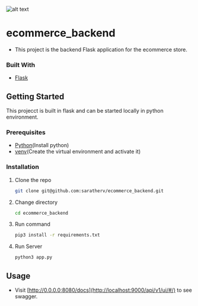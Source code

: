 
![alt text]([http://url/to/img.png](https://ibb.co/GtJ0MGq))

# ecommerce_backend
- This project is the backend Flask application for the ecommerce store.


### Built With
* [Flask]([https://github.com/scrapy/scrapy](https://flask.palletsprojects.com/en/3.0.x/))


## Getting Started

This projecct is built in flask and can be started locally in python environment.

### Prerequisites
* [Python](https://www.python.org/)(Install python)
* [venv](https://docs.python.org/3/library/venv.html)(Create the virtual environment and activate it)


### Installation

1. Clone the repo
   ```sh
   git clone git@github.com:saratherv/ecommerce_backend.git
   ```
2. Change directory
    ```sh
    cd ecommerce_backend
    ```
3. Run command 
   ```sh
   pip3 install -r requirements.txt
   ```
4. Run Server
   ```sh
   python3 app.py
   ```   
## Usage

- Visit [http://0.0.0.0:8080/docs](http://localhost:9000/api/v1/ui/#/) to see swagger.

